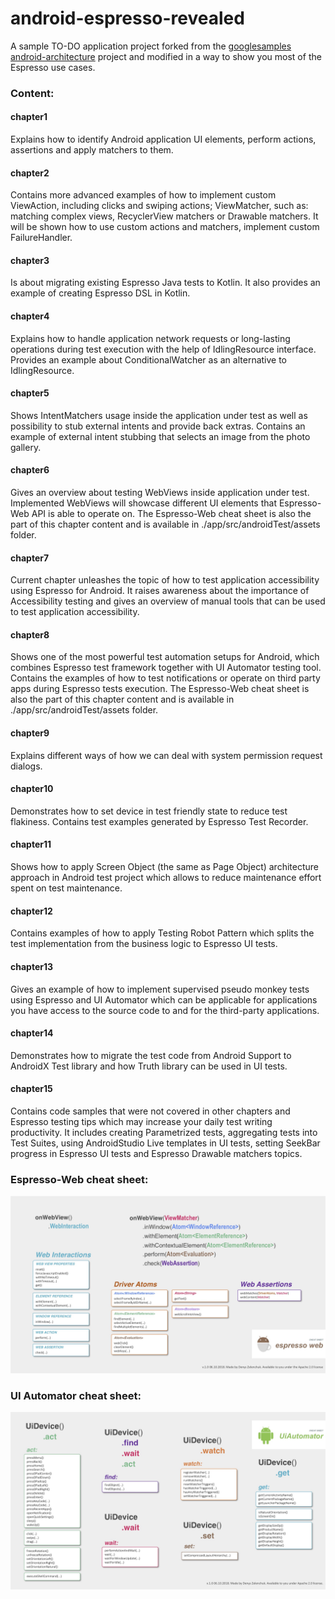 # android-espresso-revealed

A sample TO-DO application project forked from the [googlesamples android-architecture](https://github.com/googlesamples/android-architecture/tree/master) project and modified in a way to show you most of the Espresso use cases.

### Content:
#### chapter1
Explains how to identify Android application UI elements, perform actions, assertions and apply matchers to them.

#### chapter2
Contains more advanced examples of how to implement custom ViewAction, including clicks and swiping actions; ViewMatcher, such as: matching complex views, RecyclerView matchers or Drawable matchers. It will be shown how to use custom actions and matchers, implement custom FailureHandler.

#### chapter3
Is about migrating existing Espresso Java tests to Kotlin. It also provides an example of creating Espresso DSL in Kotlin.

#### chapter4
Explains how to handle application network requests or long-lasting operations during test execution with the help of IdlingResource interface. Provides an example about ConditionalWatcher as an alternative to IdlingResource.

#### chapter5
Shows IntentMatchers usage inside the application under test as well as possibility to stub external intents and provide back extras. Contains an example of external intent stubbing that selects an image from the photo gallery.

#### chapter6
Gives an overview about testing WebViews inside application under test. Implemented WebViews will showcase different UI elements that Espresso-Web API is able to operate on. The Espresso-Web cheat sheet is also the part of this chapter content and is available in ./app/src/androidTest/assets folder.

#### chapter7
Current chapter unleashes the topic of how to test application accessibility using Espresso for Android. It raises awareness about the importance of Accessibility testing and gives an overview of manual tools that can be used to test application accessibility.

#### chapter8
Shows one of the most powerful test automation setups for Android, which combines Espresso test framework together with UI Automator testing tool. Contains the examples of how to test notifications or operate on third party apps during Espresso tests execution. The Espresso-Web cheat sheet is also the part of this chapter content and is available in ./app/src/androidTest/assets folder.

#### chapter9
Explains different ways of how we can deal with system permission request dialogs.

#### chapter10
Demonstrates how to set device in test friendly state to reduce test flakiness. Contains test examples generated by Espresso Test Recorder.

#### chapter11
Shows how to apply Screen Object (the same as Page Object) architecture approach in Android test project which allows to reduce maintenance effort spent on test maintenance.

#### chapter12
Contains examples of how to apply Testing Robot Pattern which splits the test implementation from the business logic to Espresso UI tests.

#### chapter13
Gives an example of how to implement supervised pseudo monkey tests using Espresso and UI Automator which can be applicable for applications you have access to the source code to and for the third-party applications.

#### chapter14
Demonstrates how to migrate the test code from Android Support to AndroidX Test library and how Truth library can be used in UI tests.

#### chapter15
Contains code samples that were not covered in other chapters and Espresso testing tips which may increase your daily test writing productivity. It includes creating Parametrized tests, aggregating tests into Test Suites, using AndroidStudio Live templates in UI tests, setting SeekBar progress in Espresso UI tests and Espresso Drawable matchers topics.


### Espresso-Web cheat sheet:
<img src="./app/src/androidTest/assets/web_cheat_sheet_espresso.jpg" alt="Illustration of the Espresso-Web API."/>

### UI Automator cheat sheet:
<img src="./app/src/androidTest/assets/uiautomator_cheat_sheet.jpg" alt="Illustration of the UI Automator API."/>

